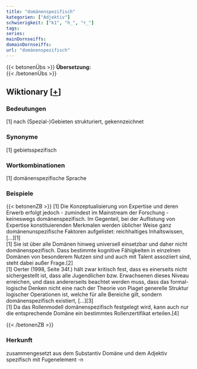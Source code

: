 ```yaml
---
title: "domänenspezifisch"
kategorien: ["Adjektiv"]
schwierigkeit: ["k1", "h_", "r_"]
tags:
series:
mainDornseiffs:
domainDornseiffs:
url: "domänenspezifisch"
---
```


{{< betonenÜbs >}}
**Übersetzung:**  
{{< /betonenÜbs >}}

## Wiktionary [[+](https://de.wiktionary.org/wiki/domänenspezifisch)]

### Bedeutungen
[1] nach (Spezial-)Gebieten strukturiert, gekennzeichnet  

### Synonyme
[1] gebietsspezifisch  

### Wortkombinationen
[1] domänenspezifische Sprache  

### Beispiele
{{< betonenZB >}}
[1] Die Konzeptualisierung von Expertise und deren Erwerb erfolgt jedoch - zumindest im Mainstream der Forschung - keineswegs domänenspezifisch. Im Gegenteil, bei der Auflistung von Expertise konstituierenden Merkmalen werden üblicher Weise ganz domänenunspezifische Faktoren aufgelistet: reichhaltiges Inhaltswissen, […][1]  
[1] Sie ist über alle Domänen hinweg universell einsetzbar und daher nicht domänenspezifisch. Dass bestimmte kognitive Fähigkeiten in einzelnen Domänen von besonderem Nutzen sind und auch mit Talent assoziiert sind, steht dabei außer Frage.[2]  
[1] Oerter (1998, Seite 34f.) hält zwar kritisch fest, dass es einerseits nicht sichergestellt ist, dass alle Jugendlichen bzw. Erwachsenen dieses Niveau erreichen, und dass andererseits beachtet werden muss, dass das formal-logische Denken nicht eine nach der Theorie von Piaget generelle Struktur logischer Operationen ist, welche für alle Bereiche gilt, sondern domänenspezifisch existiert, […][3]  
[1] Da das Rollenmodell domänenspezifisch festgelegt wird, kann auch nur die entsprechende Domäne ein bestimmtes Rollenzertifikat erteilen.[4]  

{{< /betonenZB >}}
### Herkunft
zusammengesetzt aus dem Substantiv Domäne und dem Adjektiv spezifisch mit Fugenelement -n  


